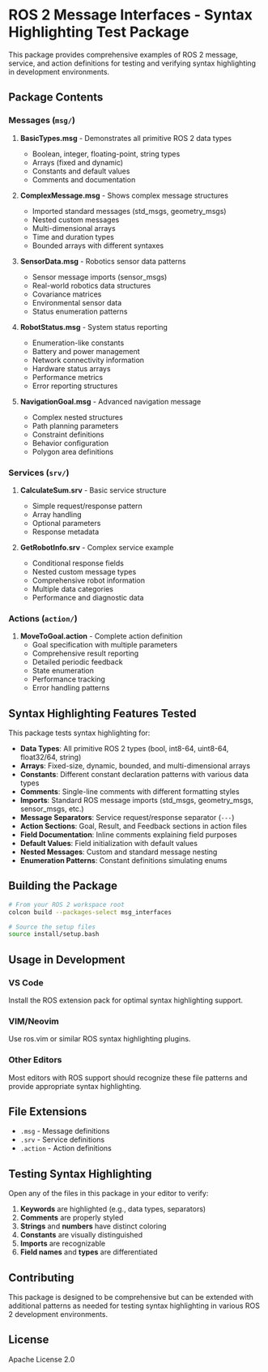 # ROS 2 Message Interfaces - Syntax Highlighting Test Package

This package provides comprehensive examples of ROS 2 message, service, and action definitions for testing and verifying syntax highlighting in development environments.

## Package Contents

### Messages (`msg/`)

1. **BasicTypes.msg** - Demonstrates all primitive ROS 2 data types
   - Boolean, integer, floating-point, string types
   - Arrays (fixed and dynamic)
   - Constants and default values
   - Comments and documentation

2. **ComplexMessage.msg** - Shows complex message structures
   - Imported standard messages (std_msgs, geometry_msgs)
   - Nested custom messages
   - Multi-dimensional arrays
   - Time and duration types
   - Bounded arrays with different syntaxes

3. **SensorData.msg** - Robotics sensor data patterns
   - Sensor message imports (sensor_msgs)
   - Real-world robotics data structures
   - Covariance matrices
   - Environmental sensor data
   - Status enumeration patterns

4. **RobotStatus.msg** - System status reporting
   - Enumeration-like constants
   - Battery and power management
   - Network connectivity information
   - Hardware status arrays
   - Performance metrics
   - Error reporting structures

5. **NavigationGoal.msg** - Advanced navigation message
   - Complex nested structures
   - Path planning parameters
   - Constraint definitions
   - Behavior configuration
   - Polygon area definitions

### Services (`srv/`)

1. **CalculateSum.srv** - Basic service structure
   - Simple request/response pattern
   - Array handling
   - Optional parameters
   - Response metadata

2. **GetRobotInfo.srv** - Complex service example
   - Conditional response fields
   - Nested custom message types
   - Comprehensive robot information
   - Multiple data categories
   - Performance and diagnostic data

### Actions (`action/`)

1. **MoveToGoal.action** - Complete action definition
   - Goal specification with multiple parameters
   - Comprehensive result reporting
   - Detailed periodic feedback
   - State enumeration
   - Performance tracking
   - Error handling patterns

## Syntax Highlighting Features Tested

This package tests syntax highlighting for:

- **Data Types**: All primitive ROS 2 types (bool, int8-64, uint8-64, float32/64, string)
- **Arrays**: Fixed-size, dynamic, bounded, and multi-dimensional arrays
- **Constants**: Different constant declaration patterns with various data types
- **Comments**: Single-line comments with different formatting styles
- **Imports**: Standard ROS message imports (std_msgs, geometry_msgs, sensor_msgs, etc.)
- **Message Separators**: Service request/response separator (`---`)
- **Action Sections**: Goal, Result, and Feedback sections in action files
- **Field Documentation**: Inline comments explaining field purposes
- **Default Values**: Field initialization with default values
- **Nested Messages**: Custom and standard message nesting
- **Enumeration Patterns**: Constant definitions simulating enums

## Building the Package

```bash
# From your ROS 2 workspace root
colcon build --packages-select msg_interfaces

# Source the setup files
source install/setup.bash
```

## Usage in Development

### VS Code
Install the ROS extension pack for optimal syntax highlighting support.

### VIM/Neovim
Use ros.vim or similar ROS syntax highlighting plugins.

### Other Editors
Most editors with ROS support should recognize these file patterns and provide appropriate syntax highlighting.

## File Extensions

- `.msg` - Message definitions
- `.srv` - Service definitions  
- `.action` - Action definitions

## Testing Syntax Highlighting

Open any of the files in this package in your editor to verify:

1. **Keywords** are highlighted (e.g., data types, separators)
2. **Comments** are properly styled
3. **Strings** and **numbers** have distinct coloring
4. **Constants** are visually distinguished
5. **Imports** are recognizable
6. **Field names** and **types** are differentiated

## Contributing

This package is designed to be comprehensive but can be extended with additional patterns as needed for testing syntax highlighting in various ROS 2 development environments.

## License

Apache License 2.0